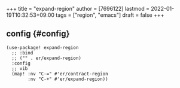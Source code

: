 +++
title = "expand-region"
author = [7696122]
lastmod = 2022-01-19T10:32:53+09:00
tags = ["region", "emacs"]
draft = false
+++

## config {#config}

```elisp
(use-package! expand-region
  ;; :bind
  ;; ("" . er/expand-region)
  :config
  ;; vib
  (map! :nv "C-=" #'er/contract-region
        :nv "C-+" #'er/expand-region))
```
